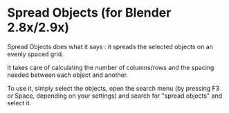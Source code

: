 # Spread Objects (for Blender 2.8x/2.9x)
Spread Objects does what it says : it spreads the selected objects on an evenly spaced grid.

It takes care of calculating the number of columns/rows and the spacing needed between each object and another.

To use it, simply select the objects, open the search menu (by pressing F3 or Space, depending on your settings) and search for "spread objects" and select it.
